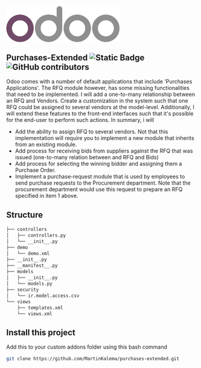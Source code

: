 <img align="center" alt="Coding" width="300" src="./odoo_logo.svg">

## Purchases-Extended  ![Static Badge](https://img.shields.io/badge/purchases_extended-v1.0-blue?style=for-the-badge)  ![GitHub contributors](https://img.shields.io/github/contributors/MartinKalema/purchases-extended?style=for-the-badge&logo=github)

Odoo comes with a number of default applications that include 'Purchases Applications'. The RFQ module however, has some missing functionalities that need to be implemented. I will add a one-to-many relationship between an RFQ and Vendors. Create a customization in the system such that one RFQ could be assigned to several vendors at the model-level. Additionally, I will extend these features to the front-end interfaces such that it's possible for the end-user to perform such actions. In summary, i will 
-  Add the ability to assign RFQ to several vendors. Not that this implementation will require you to implement a new module that inherits from an existing module.
-  Add process for receiving bids from suppliers against the RFQ that was issued (one-to-many relation between and RFQ and Bids)
-  Add process for selecting the winning bidder and assigning them a Purchase Order.
-  Implement a purchase-request module that is used by employees to send purchase requests to the Procurement department. Note that the procurement department would use this request to prepare an RFQ specified in item 1 above.

## Structure
```
├── controllers
│   ├── controllers.py
│   └── __init__.py
├── demo
│   └── demo.xml
├── __init__.py
├── __manifest__.py
├── models
│   ├── __init__.py
│   └── models.py
├── security
│   └── ir.model.access.csv
└── views
    ├── templates.xml
    └── views.xml
```
## Install this project
Add this to your custom addons folder using this bash command 
  ```bash
  git clone https://github.com/MartinKalema/purchases-extended.git
  ```


